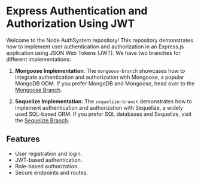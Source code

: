 # Express Authentication and Authorization Using JWT

Welcome to the Node AuthSystem repository! This repository demonstrates how to implement user authentication and authorization in an Express.js application using JSON Web Tokens (JWT). We have two branches for different implementations:

1. **Mongoose Implementation**: The `mongoose-branch` showcases how to integrate authentication and authorization with Mongoose, a popular MongoDB ODM. If you prefer MongoDB and Mongoose, head over to the [Mongoose Branch](https://github.com/emeralddd123/Altschool-NodeJS-Ass6/tree/Mongoose-branch).

2. **Sequelize Implementation**: The `sequelize-branch` demonstrates how to implement authentication and authorization with Sequelize, a widely used SQL-based ORM. If you prefer SQL databases and Sequelize, visit the [Sequelize Branch](https://github.com/emeralddd123/Altschool-NodeJS-Ass6/tree/sequelize-branch).

## Features

- User registration and login.
- JWT-based authentication.
- Role-based authorization.
- Secure endpoints and routes.
